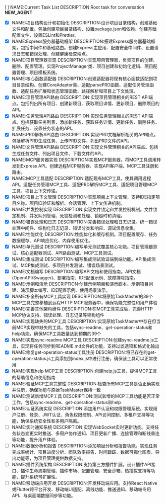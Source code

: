 [ ] NAME:Current Task List DESCRIPTION:Root task for conversation __NEW_AGENT__
-[x] NAME:项目结构设计和初始化 DESCRIPTION:设计项目目录结构，创建基础文件和配置。包括创建项目目录结构、设置package.json和依赖、创建基础配置文件、设置ESLint和Prettier。
-[x] NAME:Express服务器基础框架 DESCRIPTION:搭建Express服务器基础框架，包括中间件和基础路由。创建Express主应用、配置安全中间件、设置请求日志和错误处理、创建健康检查端点。
-[x] NAME:项目管理器实现 DESCRIPTION:实现项目管理器，负责项目的创建、删除、配置管理。实现ProjectManager类、项目创建和初始化逻辑、项目配置管理、项目模板系统。
-[x] NAME:核心函数适配器 DESCRIPTION:创建适配器将现有核心函数适配到项目目录结构。创建CoreAdapter类、适配parsePRD函数、适配任务管理函数、适配任务扩展和状态管理函数、路径解析和项目上下文处理。
-[x] NAME:项目管理API路由 DESCRIPTION:实现项目管理相关的REST API端点。包括列出所有项目、创建新项目、获取项目详情、更新项目、删除项目的API。
-[x] NAME:任务管理API路由 DESCRIPTION:实现任务管理相关的REST API端点。包括获取任务列表、添加新任务、获取任务详情、更新任务、删除任务、扩展任务、设置任务状态的API。
-[x] NAME:PRD解析API路由 DESCRIPTION:实现PRD文档解析相关的API端点。包括解析PRD生成任务、上传PRD文件、列出PRD文件的API。
-[x] NAME:文件管理API路由 DESCRIPTION:实现文件管理相关的API端点。包括生成任务文件、列出项目文件、下载文件的API。
-[x] NAME:MCP服务器实现 DESCRIPTION:实现MCP服务器，将MCP工具调用转发到Express API。创建远程MCP服务器、实现API客户端、MCP工具注册和路由。
-[x] NAME:MCP工具适配 DESCRIPTION:适配现有MCP工具，使其调用远程API。适配任务管理MCP工具、适配PRD解析MCP工具、适配项目管理MCP工具、项目上下文传递。
-[x] NAME:项目上下文管理 DESCRIPTION:实现项目上下文管理，支持IDE指定项目名称。项目ID验证和解析、会话管理、上下文传递机制。
-[x] NAME:并发控制实现 DESCRIPTION:实现文件锁定和并发控制机制。文件锁定机制、并发队列管理、死锁检测和处理、锁超时和清理。
-[x] NAME:错误处理和日志 DESCRIPTION:完善错误处理和日志记录。统一错误处理中间件、结构化日志记录、错误分类和响应、调试信息收集。
-[x] NAME:性能优化 DESCRIPTION:性能优化和缓存机制。项目配置缓存、任务数据缓存、API响应优化、内存使用优化。
-[x] NAME:单元测试 DESCRIPTION:编写单元测试覆盖核心功能。项目管理器测试、核心适配器测试、API路由测试、MCP工具测试。
-[x] NAME:集成测试 DESCRIPTION:编写集成测试验证端到端功能。API集成测试、MCP集成测试、多项目并发测试、错误场景测试。
-[x] NAME:文档编写 DESCRIPTION:编写API文档和使用指南。API文档(OpenAPI/Swagger)、部署指南、IDE配置示例、故障排除指南。
-[x] NAME:示例和演示 DESCRIPTION:创建示例项目和演示脚本。示例项目创建、演示脚本编写、IDE配置示例、使用场景演示。
-[x] NAME:补全所有MCP工具实现 DESCRIPTION:将原始TaskMaster的39个MCP工具完整移植到远程HTTP MCP服务器中，确保功能完整性和用户体验
-[x] NAME:完善其他架构组件 DESCRIPTION:在MCP工具完成后，完善HTTP MCP协议支持、错误处理、日志记录等架构组件
-[x] NAME:实现缺失的MCP工具 DESCRIPTION:实现原始TaskMaster中存在但当前MCP实现中缺失的工具，包括sync-readme、get-operation-status和help功能，确保MCP工具数量达到预期的39个
-[x] NAME:实现sync-readme MCP工具 DESCRIPTION:创建sync-readme.js工具，实现将任务同步到README.md文件的功能，支持过滤选项和格式化输出
-[x] NAME:修复get-operation-status工具注册 DESCRIPTION:将已存在的get-operation-status.js工具添加到index.js中进行注册，确保该工具可以正常使用
-[x] NAME:实现help MCP工具 DESCRIPTION:创建help.js工具，提供MCP工具的帮助信息和使用指南
-[x] NAME:验证MCP工具完整性 DESCRIPTION:检查所有MCP工具是否正确实现并注册，确保功能与原始TaskMaster保持一致
-[x] NAME:测试新增MCP工具 DESCRIPTION:测试新增的MCP工具功能是否正常工作，包括sync-readme、get-operation-status和help
-[ ] NAME:认证系统实现 DESCRIPTION:添加用户认证和权限管理系统。实现用户注册、登录、JWT认证、角色权限控制、API访问控制、多租户支持等功能，确保系统安全性和多用户隔离。
-[ ] NAME:实时通知系统 DESCRIPTION:实现WebSocket实时更新功能。支持任务状态变更实时推送、多用户协作通知、项目更新广播、连接管理和断线重连等功能，提升用户体验。
-[ ] NAME:数据分析和报告 DESCRIPTION:添加项目分析和报告功能。实现任务完成率统计、项目进度分析、团队效率报告、时间跟踪、数据可视化图表、导出功能等，为项目管理提供数据支持。
-[ ] NAME:插件系统架构 DESCRIPTION:支持第三方插件扩展。设计插件API接口、插件生命周期管理、插件市场、配置管理、安全沙箱、热插拔支持等功能，提升系统可扩展性。
-[ ] NAME:移动端应用开发 DESCRIPTION:开发移动端应用。支持React Native或Flutter跨平台开发、移动端UI适配、离线功能、推送通知、移动端专用API、与桌面端数据同步等功能。